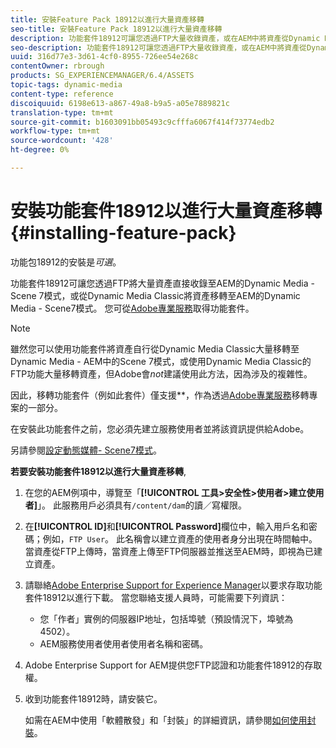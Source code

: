 ```yaml
---
title: 安裝Feature Pack 18912以進行大量資產移轉
seo-title: 安裝Feature Pack 18912以進行大量資產移轉
description: 功能套件18912可讓您透過FTP大量收錄資產，或在AEM中將資產從Dynamic Media Classic移轉至Dynamic Media。 Adobe支援提供此選購的功能套件。
seo-description: 功能套件18912可讓您透過FTP大量收錄資產，或在AEM中將資產從Dynamic Media Classic移轉至Dynamic Media。 Adobe支援提供此選購的功能套件。
uuid: 316d77e3-3d61-4cf0-8955-726ee54e268c
contentOwner: rbrough
products: SG_EXPERIENCEMANAGER/6.4/ASSETS
topic-tags: dynamic-media
content-type: reference
discoiquuid: 6198e613-a867-49a8-b9a5-a05e7889821c
translation-type: tm+mt
source-git-commit: b1603091bb05493c9cfffa6067f414f73774edb2
workflow-type: tm+mt
source-wordcount: '428'
ht-degree: 0%

---
```



# 安裝功能套件18912以進行大量資產移轉{#installing-feature-pack}

功能包18912的安裝是&#x200B;_可選_。

功能套件18912可讓您透過FTP將大量資產直接收錄至AEM的Dynamic Media - Scene 7模式，或從Dynamic Media Classic將資產移轉至AEM的Dynamic Media - Scene7模式。 您可從[Adobe專業服務](https://www.adobe.com/experience-cloud/consulting-services.html)取得功能套件。

>[!NOTE]
>
>雖然您可以使用功能套件將資產自行從Dynamic Media Classic大量移轉至Dynamic Media - AEM中的Scene 7模式，或使用Dynamic Media Classic的FTP功能大量移轉資產，但Adobe會&#x200B;*not*&#x200B;建議使用此方法，因為涉及的複雜性。
>
>因此，移轉功能套件（例如此套件）僅支援&#x200B;**，作為透過[Adobe專業服務](https://www.adobe.com/experience-cloud/consulting-services.html)移轉專案的一部分。

在安裝此功能套件之前，您必須先建立服務使用者並將該資訊提供給Adobe。

另請參閱[設定動態媒體- Scene7模式](https://helpx.adobe.com/experience-manager/6-4/assets/using/config-dms7.html)。

**若要安裝功能套件18912以進行大量資產移轉**,

1. 在您的AEM例項中，導覽至「**[!UICONTROL 工具>安全性>使用者>建立使用者]**」。 此服務用戶必須具有`/content/dam`的讀／寫權限。
1. 在&#x200B;**[!UICONTROL ID]**&#x200B;和&#x200B;**[!UICONTROL Password]**&#x200B;欄位中，輸入用戶名和密碼；例如，`FTP User`。 此名稱會以建立資產的使用者身分出現在時間軸中。 當資產從FTP上傳時，當資產上傳至FTP伺服器並推送至AEM時，即視為已建立資產。
1. 請聯絡[Adobe Enterprise Support for Experience Manager](https://helpx.adobe.com/tw/contact/enterprise-support.ec.html)以要求存取功能套件18912以進行下載。 當您聯絡支援人員時，可能需要下列資訊：

   * 您「作者」實例的伺服器IP地址，包括埠號（預設情況下，埠號為4502）。
   * AEM服務使用者使用者使用者名稱和密碼。

1. Adobe Enterprise Support for AEM提供您FTP認證和功能套件18912的存取權。

1. 收到功能套件18912時，請安裝它。

   如需在AEM中使用「軟體散發」和「封裝」的詳細資訊，請參閱[如何使用封裝](/help/sites-administering/package-manager.md)。
